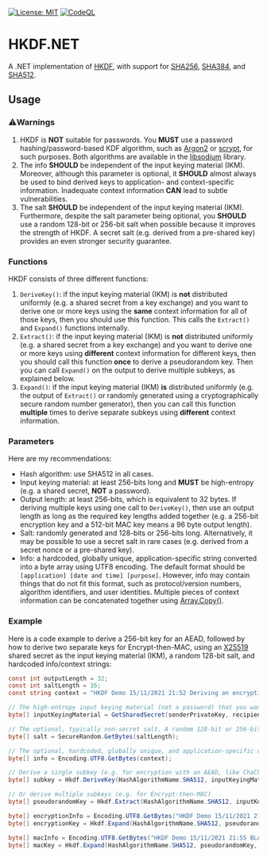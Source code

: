 [![License: MIT](https://img.shields.io/badge/License-MIT-blue.svg)](https://github.com/samuel-lucas6/HKDF.NET/blob/main/LICENSE)
[![CodeQL](https://github.com/samuel-lucas6/HKDF.NET/actions/workflows/codeql-analysis.yml/badge.svg)](https://github.com/samuel-lucas6/HKDF.NET/actions)

# HKDF.NET
A .NET implementation of [HKDF](https://tools.ietf.org/html/rfc5869), with support for [SHA256](https://docs.microsoft.com/en-us/dotnet/api/system.security.cryptography.hmacsha256?view=net-5.0), [SHA384](https://docs.microsoft.com/en-us/dotnet/api/system.security.cryptography.hmacsha384?view=net-5.0), and [SHA512](https://docs.microsoft.com/en-us/dotnet/api/system.security.cryptography.hmacsha512?view=net-5.0).

## Usage
### ⚠️Warnings
1. HKDF is **NOT** suitable for passwords. You **MUST** use a password hashing/password-based KDF algorithm, such as [Argon2](https://www.rfc-editor.org/rfc/rfc9106.html) or [scrypt](https://datatracker.ietf.org/doc/html/rfc7914), for such purposes. Both algorithms are available in the [libsodium](https://doc.libsodium.org/password_hashing) library.
2. The info **SHOULD** be independent of the input keying material (IKM). Moreover, although this parameter is optional, it **SHOULD** almost always be used to bind derived keys to application- and context-specific information. Inadequate context information **CAN** lead to subtle vulnerabilities.
3. The salt **SHOULD** be independent of the input keying material (IKM). Furthermore, despite the salt parameter being optional, you **SHOULD** use a random 128-bit or 256-bit salt when possible because it improves the strength of HKDF. A secret salt (e.g. derived from a pre-shared key) provides an even stronger security guarantee.

### Functions
HKDF consists of three different functions:
1. `DeriveKey()`: if the input keying material (IKM) is **not** distributed uniformly (e.g. a shared secret from a key exchange) and you want to derive one or more keys using the **same** context information for all of those keys, then you should use this function. This calls the `Extract()` and `Expand()` functions internally.
2. `Extract()`: if the input keying material (IKM) is **not** distributed uniformly (e.g. a shared secret from a key exchange) and you want to derive one or more keys using **different** context information for different keys, then you should call this function **once** to derive a pseudorandom key. Then you can call `Expand()` on the output to derive multiple subkeys, as explained below.
3. `Expand()`: if the input keying material (IKM) **is** distributed uniformly (e.g. the output of `Extract()` or randomly generated using a cryptographically secure random number generator), then you can call this function **multiple** times to derive separate subkeys using **different** context information.

### Parameters
Here are my recommendations:
- Hash algorithm: use SHA512 in all cases.
- Input keying material: at least 256-bits long and **MUST** be high-entropy (e.g. a shared secret, **NOT** a password).
- Output length: at least 256-bits, which is equivalent to 32 bytes. If deriving multiple keys using one call to `DeriveKey()`, then use an output length as long as the required key lengths added together (e.g. a 256-bit encryption key and a 512-bit MAC key means a 96 byte output length).
- Salt: randomly generated and 128-bits or 256-bits long. Alternatively, it may be possible to use a secret salt in rare cases (e.g. derived from a secret nonce or a pre-shared key).
- Info: a hardcoded, globally unique, application-specific string converted into a byte array using UTF8 encoding. The default format should be `[application] [date and time] [purpose]`. However, info may contain things that do not fit this format, such as protocol/version numbers, algorithm identifiers, and user identities. Multiple pieces of context information can be concatenated together using [Array.Copy()](https://github.com/samuel-lucas6/Kryptor/blob/090f4034674e9da668287dc627b1e38d96d81a86/src/KryptorCLI/GeneralPurpose/Arrays.cs#L31).

### Example
Here is a code example to derive a 256-bit key for an AEAD, followed by how to derive two separate keys for Encrypt-then-MAC, using an [X25519](https://datatracker.ietf.org/doc/html/rfc7748) shared secret as the input keying material (IKM), a random 128-bit salt, and hardcoded info/context strings:

```c#
const int outputLength = 32;
const int saltLength = 16;
const string context = "HKDF Demo 15/11/2021 21:52 Deriving an encryption key for ChaCha20-Poly1305";

// The high-entropy input keying material (not a password) that you want to derive subkeys from
byte[] inputKeyingMaterial = GetSharedSecret(senderPrivateKey, recipientPublicKey);

// The optional, typically non-secret salt. A random 128-bit or 256-bit salt is recommended
byte[] salt = SecureRandom.GetBytes(saltLength);

// The optional, hardcoded, globally unique, and application-specific context information
byte[] info = Encoding.UTF8.GetBytes(context);

// Derive a single subkey (e.g. for encryption with an AEAD, like ChaCha20-Poly1305 or AES-GCM)
byte[] subkey = Hkdf.DeriveKey(HashAlgorithmName.SHA512, inputKeyingMaterial, outputLength, salt, info);

// Or derive multiple subkeys (e.g. for Encrypt-then-MAC)
byte[] pseudorandomKey = Hkdf.Extract(HashAlgorithmName.SHA512, inputKeyingMaterial, salt);

byte[] encryptionInfo = Encoding.UTF8.GetBytes("HKDF Demo 15/11/2021 21:54 ChaCha20 encryption key");
byte[] encryptionKey = Hkdf.Expand(HashAlgorithmName.SHA512, pseudorandomKey, outputLength, encryptionInfo);

byte[] macInfo = Encoding.UTF8.GetBytes("HKDF Demo 15/11/2021 21:55 BLAKE2b MAC key");
byte[] macKey = Hkdf.Expand(HashAlgorithmName.SHA512, pseudorandomKey, outputLength * 2, macInfo);
```
